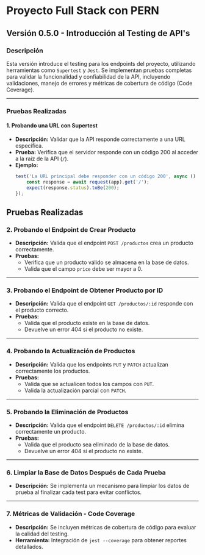 # Proyecto Full Stack con PERN

## Versión 0.5.0 - Introducción al Testing de API's

### Descripción
Esta versión introduce el testing para los endpoints del proyecto, utilizando herramientas como `Supertest` y `Jest`. Se implementan pruebas completas para validar la funcionalidad y confiabilidad de la API, incluyendo validaciones, manejo de errores y métricas de cobertura de código (Code Coverage).

---

### Pruebas Realizadas

#### 1. Probando una URL con Supertest
- **Descripción:** Validar que la API responde correctamente a una URL específica.
- **Prueba:** Verifica que el servidor responde con un código 200 al acceder a la raíz de la API (`/`).
- **Ejemplo:**
  ```javascript
  test('La URL principal debe responder con un código 200', async () => {
      const response = await request(app).get('/');
      expect(response.status).toBe(200);
  });
## Pruebas Realizadas

### 2. Probando el Endpoint de Crear Producto
- **Descripción:** Valida que el endpoint `POST /productos` crea un producto correctamente.
- **Pruebas:**
  - Verifica que un producto válido se almacena en la base de datos.
  - Valida que el campo `price` debe ser mayor a 0.
 
---
    
### 3. Probando el Endpoint de Obtener Producto por ID
- **Descripción:** Valida que el endpoint `GET /productos/:id` responde con el producto correcto.
- **Pruebas:**
  - Valida que el producto existe en la base de datos.
  - Devuelve un error 404 si el producto no existe.

---

### 4. Probando la Actualización de Productos
- **Descripción:** Valida que los endpoints `PUT` y `PATCH` actualizan correctamente los productos.
- **Pruebas:**
  - Valida que se actualicen todos los campos con `PUT`.
  - Valida la actualización parcial con `PATCH`.

---

### 5. Probando la Eliminación de Productos
- **Descripción:** Valida que el endpoint `DELETE /productos/:id` elimina correctamente un producto.
- **Pruebas:**
  - Valida que el producto sea eliminado de la base de datos.
  - Devuelve un error 404 si el producto no existe.

---

### 6. Limpiar la Base de Datos Después de Cada Prueba
- **Descripción:** Se implementa un mecanismo para limpiar los datos de prueba al finalizar cada test para evitar conflictos.

---

### 7. Métricas de Validación - Code Coverage
- **Descripción:** Se incluyen métricas de cobertura de código para evaluar la calidad del testing.
- **Herramienta:** Integración de `jest --coverage` para obtener reportes detallados.

